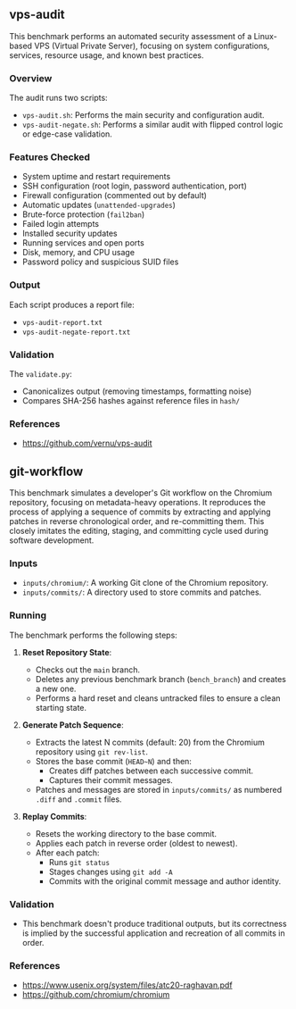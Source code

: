 ## vps-audit

This benchmark performs an automated security assessment of a Linux-based VPS
(Virtual Private Server), focusing on system configurations, services, resource
usage, and known best practices.

### Overview

The audit runs two scripts:
- `vps-audit.sh`: Performs the main security and configuration audit.
- `vps-audit-negate.sh`: Performs a similar audit with flipped control logic or edge-case validation.

### Features Checked

- System uptime and restart requirements
- SSH configuration (root login, password authentication, port)
- Firewall configuration (commented out by default)
- Automatic updates (`unattended-upgrades`)
- Brute-force protection (`fail2ban`)
- Failed login attempts
- Installed security updates
- Running services and open ports
- Disk, memory, and CPU usage
- Password policy and suspicious SUID files

### Output

Each script produces a report file:
- `vps-audit-report.txt`
- `vps-audit-negate-report.txt`

### Validation

The `validate.py`:
- Canonicalizes output (removing timestamps, formatting noise)
- Compares SHA-256 hashes against reference files in `hash/`

### References

- https://github.com/vernu/vps-audit

## git-workflow

This benchmark simulates a developer's Git workflow on the Chromium repository, focusing on metadata-heavy operations. It reproduces the process of applying a sequence of commits by extracting and applying patches in reverse chronological order, and re-committing them. This closely imitates the editing, staging, and committing cycle used during software development.

### Inputs

- `inputs/chromium/`: A working Git clone of the Chromium repository.
- `inputs/commits/`: A directory used to store commits and patches.

### Running

The benchmark performs the following steps:

1. **Reset Repository State**:
   - Checks out the `main` branch.
   - Deletes any previous benchmark branch (`bench_branch`) and creates a new one.
   - Performs a hard reset and cleans untracked files to ensure a clean starting state.

2. **Generate Patch Sequence**:
   - Extracts the latest N commits (default: 20) from the Chromium repository using `git rev-list`.
   - Stores the base commit (`HEAD~N`) and then:
     - Creates diff patches between each successive commit.
     - Captures their commit messages.
   - Patches and messages are stored in `inputs/commits/` as numbered `.diff` and `.commit` files.

3. **Replay Commits**:
   - Resets the working directory to the base commit.
   - Applies each patch in reverse order (oldest to newest).
   - After each patch:
     - Runs `git status`
     - Stages changes using `git add -A`
     - Commits with the original commit message and author identity.


### Validation

- This benchmark doesn't produce traditional outputs, but its correctness is implied by the successful application and recreation of all commits in order.

### References

- https://www.usenix.org/system/files/atc20-raghavan.pdf
- https://github.com/chromium/chromium

